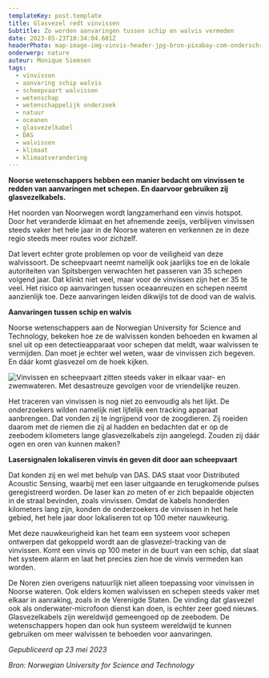 ```yaml
---
templateKey: post.template
title: Glasvezel redt vinvissen
Subtitle: Zo worden aanvaringen tussen schip en walvis vermeden
date: 2023-05-23T10:34:04.601Z
headerPhoto: map-image-img-vinvis-header-jpg-bron-pixabay-com-onderschrift-vinvis-header
onderwerp: nature
auteur: Monique Siemsen
tags:
  - vinvissen
  - aanvaring schip walvis
  - scheepvaart walvissen
  - wetenschap
  - wetenschappelijk onderzoek
  - natuur
  - oceanen
  - glasvezelkabel
  - DAS
  - walvissen
  - klimaat
  - klimaatverandering
---
```

**Noorse wetenschappers hebben een manier bedacht om vinvissen te redden van aanvaringen met schepen. En daarvoor gebruiken zij glasvezelkabels.**

Het noorden van Noorwegen wordt langzamerhand een vinvis hotspot. Door het veranderde klimaat en het afnemende zeeijs, verblijven vinvissen steeds vaker het hele jaar in de Noorse wateren en verkennen ze in deze regio steeds meer routes voor zichzelf.

Dat levert echter grote problemen op voor de veiligheid van deze walvissoort. D﻿e scheepvaart neemt namelijk ook jaarlijks toe en de lokale autoriteiten van Spitsbergen verwachten het passeren van 35 schepen volgend jaar. Dat klinkt niet veel, maar voor de vinvissen zijn het er 35 te veel. Het risico op aanvaringen tussen oceaanreuzen en schepen neemt aanzienlijk toe. Deze aanvaringen leiden dikwijls tot de dood van de walvis.

**A﻿anvaringen tussen schip en walvis**

Noorse wetenschappers aan de Norwegian University for Science and Technology, bekeken hoe ze de walvissen konden behoeden en kwamen al snel uit op een detectieapparaat voor schepen dat meldt, waar walvissen te vermijden. Dan moet je echter wel weten, waar de vinvissen zich begeven. En dáár komt glasvezel om de hoek kijken.

![Vinvissen en scheepvaart zitten steeds vaker in elkaar vaar- en zwemwateren. Met desastreuze gevolgen voor de vriendelijke reuzen.](/img/vinvis-2.jpg "Pixabay.com")

Het traceren van vinvissen is nog niet zo eenvoudig als het lijkt. De onderzoekers wilden namelijk niet lijfelijk een tracking apparaat aanbrengen. Dat vonden zij te ingrijpend voor de zoogdieren. Zij roeiden daarom met de riemen die zij al hadden en bedachten dat er op de zeebodem kilometers lange glasvezelkabels zijn aangelegd. Zouden zij dáár ogen en oren van kunnen maken?

**Lasersignalen lokaliseren vinvis én geven dit door aan scheepvaart**

Dat konden zij en wel met behulp van DAS. DAS staat voor Distributed Acoustic Sensing, waarbij met een laser uitgaande en terugkomende pulses geregistreerd worden. De laser kan zo meten of er zich bepaalde objecten in de straal bevinden, zoals vinvissen. Omdat de kabels honderden kilometers lang zijn, konden de onderzoekers de vinvissen in het hele gebied, het hele jaar door lokaliseren tot op 100 meter nauwkeurig.

Met deze nauwkeurigheid kan het team een systeem voor schepen ontwerpen dat gekoppeld wordt aan de glasvezel-tracking van de vinvissen. Komt een vinvis op 100 meter in de buurt van een schip, dat slaat het systeem alarm en laat het precies zien hoe de vinvis vermeden kan worden.

De Noren zien overigens natuurlijk niet alleen toepassing voor vinvissen in Noorse wateren. Ook elders komen walvissen en schepen steeds vaker met elkaar in aanraking, zoals in de Verenigde Staten. De vinding dat glasvezel ook als onderwater-microfoon dienst kan doen, is echter zeer goed nieuws. Glasvezelkabels zijn wereldwijd gemeengoed op de zeebodem. De wetenschappers hopen dan ook hun systeem wereldwijd te kunnen gebruiken om meer walvissen te behoeden voor aanvaringen.

*Gepubliceerd op 23 mei 2023*

*Bron: Norwegian University for Science and Technology*